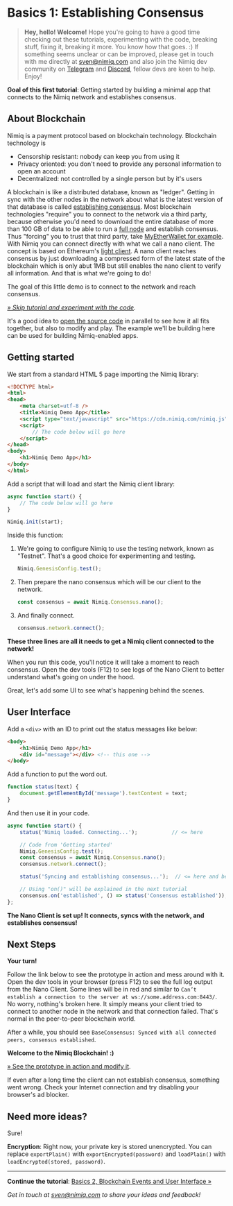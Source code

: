 # Basics 1: Establishing Consensus

> **Hey, hello! Welcome!**
Hope you're going to have a good time checking out these tutorials,
experimenting with the code, breaking stuff, fixing it, breaking it more.
You know how that goes. :)
If something seems unclear or can be improved,
please get in touch with me directly at [sven@nimiq.com](sven@nimiq.com) and
also join the Nimiq dev community on [Telegram](https://t.me/joinchat/AAAAAEJW-ozFwo7Er9jpHw) and
[Discord](https://discord.gg/cMHemg8), fellow devs are keen to help.
Enjoy!

**Goal of this first tutorial**:
Getting started by building a minimal app that connects to the Nimiq network and establishes consensus.

## About Blockchain

Nimiq is a payment protocol based on blockchain technology.
Blockchain technology is

* Censorship resistant: nobody can keep you from using it
* Privacy oriented: you don't need to provide any personal information to open an account
* Decentralized: not controlled by a single person but by it's users

A blockchain is like a distributed database, known as "ledger".
Getting in sync with the other nodes in the network about what is
the latest version of that database is called
[establishing consensus](https://en.bitcoin.it/wiki/Consensus).
Most blockchain technologies "require" you to
connect to the network via a third party,
because otherwise you'd need to download
the entire database of more than 100 GB of data
to be able to run a
[full node](https://en.bitcoin.it/wiki/Full_node) and establish consensus.
Thus "forcing" you to trust that third party, take [MyEtherWallet for example](https://kb.myetherwallet.com/networks/run-your-own-node-with-myetherwallet.html).
With Nimiq you can connect directly with what we call a nano client.
The concept is based on Ethereum's
[light client](https://github.com/ethereum/wiki/wiki/Light-client-protocol).
A nano client reaches consensus by just downloading a compressed form of the latest state of the blockchain
which is only abut 1MB but still enables the nano client to verify all information.
And that is what we're going to do!

The goal of this little demo is to connect to the network and reach consensus.

_[» Skip tutorial and experiment with the code](playground.html#basics-1-consensus-demo.html)._

It's a good idea to [open the source code](playground.html#basics-1-consensus-demo.html)
in parallel to see how it all fits together, but also to modify and play.
The example we'll be building here can be used for building Nimiq-enabled apps.

## Getting started

We start from a standard HTML 5 page importing the Nimiq library:

```HTML
<!DOCTYPE html>
<html>
<head>
    <meta charset=utf-8 />
    <title>Nimiq Demo App</title>
    <script type="text/javascript" src="https://cdn.nimiq.com/nimiq.js"></script>
    <script>
        // The code below will go here
    </script>
</head>
<body>
    <h1>Nimiq Demo App</h1>
</body>
</html>
```

Add a script that will load and start the Nimiq client library:

```js
async function start() {
    // The code below will go here
}

Nimiq.init(start);
```

Inside this function:

1) We're going to configure Nimiq to use the testing network, known as "Testnet".
   That's a good choice for experimenting and testing.

   ```js
   Nimiq.GenesisConfig.test();
   ```

2) Then prepare the nano consensus which will be our client to the network.

   ```js
   const consensus = await Nimiq.Consensus.nano();
   ```

3) And finally connect.

   ```js
   consensus.network.connect();
   ```

**These three lines are all it needs to get a Nimiq client connected to the network!**

When you run this code, you'll notice it will take a moment to reach consensus.
Open the dev tools (F12) to see logs of the Nano Client to better understand what's going on under the hood.

Great, let's add some UI to see what's happening behind the scenes.

## User Interface

Add a `<div>` with an ID to print out the status messages like below:

```html
<body>
    <h1>Nimiq Demo App</h1>
    <div id="message"></div> <!-- this one -->
</body>
```

Add a function to put the word out.

```js
function status(text) {
    document.getElementById('message').textContent = text;
}
```

And then use it in your code.

```js
async function start() {
    status('Nimiq loaded. Connecting...');           // <= here

    // Code from 'Getting started'
    Nimiq.GenesisConfig.test();
    const consensus = await Nimiq.Consensus.nano();
    consensus.network.connect();

    status('Syncing and establishing consensus...');  // <= here and below

    // Using "on()" will be explained in the next tutorial
    consensus.on('established', () => status('Consensus established'));
};
```

**The Nano Client is set up! It connects, syncs with the network, and establishes consensus!**

## Next Steps

**Your turn!**

Follow the link below to see the prototype in action and mess around with it.
Open the dev tools in your browser (press F12) to see the full log output from the Nano Client.
Some lines will be in red and similar to
`Can’t establish a connection to the server at ws://some.address.com:8443/`.
No worry, nothing's broken here.
It simply means your client tried to connect to another node in the network and that connection failed.
That's normal in the peer-to-peer blockchain world.

After a while, you should see
`BaseConsensus: Synced with all connected peers, consensus established`.

**Welcome to the Nimiq Blockchain! :)**

[» See the prototype in action and modify it](playground.html#basics-1-consensus-demo.html).

If even after a long time the client can not establish consensus, something went wrong.
Check your Internet connection and try disabling your browser's ad blocker.

## Need more ideas?

Sure!

**Encryption**: Right now, your private key is stored unencrypted.
You can replace `exportPlain()` with `exportEncrypted(password)` and `loadPlain()` with `loadEncrypted(stored, password)`.

---

**Continue the tutorial**: [Basics 2, Blockchain Events and User Interface »](basics-2-events-and-ui)

_Get in touch at [sven@nimiq.com](mailto:sven@nimiq.com) to share your ideas and feedback!_
